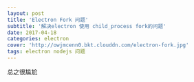```yaml
---
layout: post
title: 'Electron Fork 问题'
subtitle: '解决electron 使用 child_process fork的问题'
date: 2017-04-18
categories: electron
cover: 'http://owjmcenn0.bkt.clouddn.com/electron-fork.jpg'
tags: electron nodejs 问题
---
```


总之很尴尬